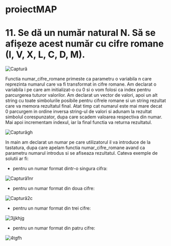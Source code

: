 # proiectMAP
# 11. Se dă un număr natural N. Să se afișeze acest număr cu cifre romane (I, V, X, L, C, D, M).
![Captură](https://user-images.githubusercontent.com/122386300/211624845-5aa946e2-cd84-480a-8c27-2a66489eb09b.PNG)

Functia numar_cifre_romane primeste ca parametru o variabila n care reprezinta numarul care va fi transformat in cifre romane.
Am declarat o variabila i pe care am initializat-o cu 0 si o vom folosi ca index pentru parcurgerea tuturor valorilor.
Am declarat un vector de valori, apoi un alt string cu toate simbolurile posibile pentru cifrele romane si un string rezultat care va memora rezultatul final.
Atat timp cat numarul este mai mare decat 0 parcurgem in ordine inversa string-ul de valori si adunam la rezultat simbolul corespunzator, dupa care scadem valoarea respectiva din numar. Mai apoi incrementam indexul, iar la final functia va returna rezultatul.

![Capturăgh](https://user-images.githubusercontent.com/122386300/211626398-d28904ee-20a8-4940-bb1f-f81cbb05b095.PNG)

In main am declarat un numar pe care utilizatorul il va introduce de la tastatura, dupa care apelam functia numar_cifre_romane avand ca parametru numarul introdus si se afiseaza rezultatul.
Cateva exemple de solutii ar fi:
- pentru un numar format dintr-o singura cifra:

![Captură1nr](https://user-images.githubusercontent.com/122386300/211627488-778f6cb8-2187-447b-abb7-3e92f016aac1.PNG)

- pentru un numar format din doua cifre:

![Captură2c](https://user-images.githubusercontent.com/122386300/211627504-987a10a4-b6da-41e7-a9a4-e3c337ea033f.PNG)

- pentru un numar format din trei cifre:

![3jjkhjg](https://user-images.githubusercontent.com/122386300/211627515-a78daa84-f62c-488d-be99-9f5b9b7ae561.PNG)

- pentru un numar format din patru cifre:

![4tgfh](https://user-images.githubusercontent.com/122386300/211627537-e4d0cf7a-ae6f-44d9-aad2-be89882db646.PNG)
